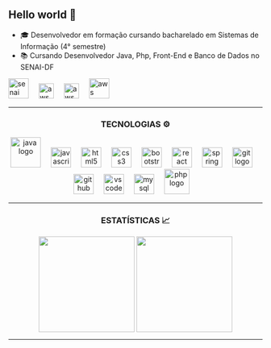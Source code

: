 ## Hello world 👋


<div display="flex">
<div style:"display : inline-block">
  <p>
  </p>
 <ul>
   <li>🎓 Desenvolvedor em formação cursando bacharelado em Sistemas de Informação (4° semestre)</li>
   <li>📚 Cursando Desenvolvedor Java, Php, Front-End e Banco de Dados no SENAI-DF</li>
 </ul>
  
  <img src="https://www.imagemhost.com.br/images/2024/11/22/Logo-novo-SENAI_-sem-slogan_755X325.png" height="40" alt="senai logo"/>
  <img width="12"/>
  <img src="https://josecastillolema.github.io/assets/images/posts/2020-07-09-aws-academy/01.png" height="30" alt="aws logo"/>
  <img width="12"/>
  <img src="https://freelogopng.com/images/all_img/1683006778udemy-logo-png.png" height="30" alt="aws logo"/>
  <img width="12"/>
  <img src="https://npjprojecao.com.br/pje/public/images/logo-uniprojecao.png" height="40" alt="aws logo"/>
  <img width="12"/>

  
  <br>
  
  
</div>
<div align="left">

</div>
</div>
<hr>

<div align="center" style:"display : inline-block">
  <h3>TECNOLOGIAS ⚙</h3>
  <img src="https://cdn.jsdelivr.net/gh/devicons/devicon@latest/icons/java/java-original-wordmark.svg" height="60" alt="java logo"/>
  <img width="12"/>
  <img src="https://cdn.jsdelivr.net/gh/devicons/devicon/icons/javascript/javascript-original.svg" height="40" alt="javascript logo"/>
  <img width="12"/>
  <img src="https://cdn.jsdelivr.net/gh/devicons/devicon/icons/html5/html5-original.svg" height="40" alt="html5 logo"/>
  <img width="12"/>
  <img src="https://cdn.jsdelivr.net/gh/devicons/devicon/icons/css3/css3-original.svg" height="40" alt="css3 logo"/>
  <img width="12"/>
  <img src="https://cdn.jsdelivr.net/gh/devicons/devicon/icons/bootstrap/bootstrap-original.svg" height="40" alt="bootstrap logo"/>
  <img width="12"/>
  <img src="https://cdn.jsdelivr.net/gh/devicons/devicon/icons/react/react-original.svg" height="40" alt="react logo"/>
  <img width="12"/>
  <img src="https://cdn.jsdelivr.net/gh/devicons/devicon@latest/icons/spring/spring-original.svg" height="40" alt="spring logo"/>
  <img width="12"/>        
  <img src="https://cdn.jsdelivr.net/gh/devicons/devicon/icons/git/git-original.svg" height="40" alt="git logo"/>
  <img width="12"/>
  <img src="https://cdn.jsdelivr.net/gh/devicons/devicon/icons/github/github-original.svg" height="40" alt="github logo"/>
  <img width="12"/>
  <img src="https://cdn.jsdelivr.net/gh/devicons/devicon/icons/vscode/vscode-original.svg" height="40" alt="vscode logo"/>
  <img width="12"/>
  <img src="https://cdn.jsdelivr.net/gh/devicons/devicon/icons/mysql/mysql-original.svg" height="40" alt="mysql logo"/>
  <img width="12"/>
  <img src="https://cdn.jsdelivr.net/gh/devicons/devicon/icons/php/php-original.svg" height="50" alt="php logo"/>
  <img width="12"/>
</div>                    

<hr>

<div align="center">
  <h3>ESTATÍSTICAS 📈</h3>
    <img align="center" height="190em" src="https://github-readme-stats.vercel.app/api?username=whatswrongedu&show_icons=true&theme=react&include_all_commits=true&count_private=false"/> 
    <img align="center" height="190em" src="https://github-readme-stats.vercel.app/api/top-langs/?username=whatswrongedu&layout=compact&langs_count=7&theme=react"/>
</div>

<hr>

